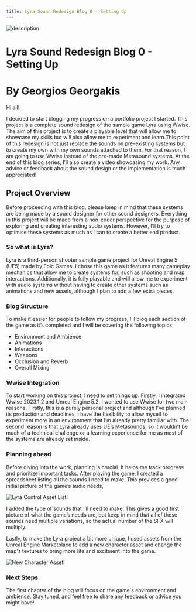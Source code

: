 ```yaml
---
title: Lyra Sound Redesign Blog 0 - Setting Up
---
```



![description](/blogImages/Blog0_Setting_Up.png)

# Lyra Sound Redesign Blog 0 - Setting Up  

# By Georgios Georgakis








Hi all!

I decided to start blogging my progress on a portfolio project I started. This project is a complete sound redesign of the sample game Lyra using Wwise. The aim of this project is to create a playable level that will allow me to showcase my skills but will also allow me to experiment and learn.This point of this redesign is not just replace the sounds on pre-existing systems but to create my own with my own sounds attached to them. For that reason, I am going to use Wwise instead of the pre-made Metasound systems. At the end of this blog series, I’ll also create a video showcasing my work. Any advice or feedback about the sound design or the implementation is much appreciated!

## Project Overview

Before proceeding with this blog, please keep in mind that these systems are being made by a sound designer for other sound designers. Everything in this project will be made from a non-coder perspective for the purpose of exploring and creating interesting audio systems. However, I’ll try to optimise these systems as much as I can to create a better end product. 


### So what is Lyra? 

Lyra is a third-person shooter sample game project for Unreal Engine 5 (UE5) made by Epic Games. I chose this game as it features many gameplay mechanics that allow me to create systems for, such as shooting and map interactions. Additionally, it is fully playable and will allow me to experiment with audio systems without having to create other systems such as animations and new assets, although I plan to add a few extra pieces. 

### Blog Structure

To make it easier for people to follow my progress, I’ll blog each section of the game as it’s completed and I will be covering the following topics:

  -  Environment and Ambience
  -  Animations
  -  Interactions
  -  Weapons
  -  Occlusion and Reverb
  -  Overall Mixing


### Wwise Integration

To start working on this project, I need to set things up. Firstly, I integrated Wwise 2023.1.2 and Unreal Engine 5.2. I wanted to use Wwise for two main reasons. Firstly, this is a purely personal project and although I’ve planned its production and deadlines, I have the flexibility to allow myself to experiment more in an environment that I’m already pretty familiar with. The second reason is that Lyra already uses UE’s Metasounds, so it wouldn’t be much of a technical challenge or a learning experience for me as most of the systems are already set inside.

### Planning ahead

Before diving into the work, planning is crucial. It helps me track progress and prioritize important tasks. After playing the game, I created a spreadsheet listing all the sounds I need to make. This provides a good initial picture of the game’s audio needs, 

![Lyra Control Asset List!](/blogImages/post0.png "Lyra Control Asset List") 


I added the type of sounds that I’ll need to make. This gives a good first picture of what the game’s needs are, but keep in mind that all of these sounds need multiple variations, so the actual number of the SFX will multiply.

Lastly, to make the Lyra project a bit more unique, I used assets from the Unreal Engine Marketplace to add a new character asset and change the map's textures to bring more life and excitment into the game.

![New Character Asset!](/blogImages/New_Char.png "New Character Asset") 

### Next Steps

The first chapter of the blog will focus on the game's environment and ambience. Stay tuned, and feel free to share any feedback or advice you might have!






